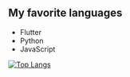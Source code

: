 

## My favorite languages
 - Flutter
 - Python
 - JavaScript

[![Top Langs](https://github-readme-stats.vercel.app/api/top-langs/?username=sbjeon08&theme=radical)](https://github.com/anuraghazra/github-readme-stats)

<!--
**sbjeon08/sbjeon08** is a ✨ _special_ ✨ repository because its `README.md` (this file) appears on your GitHub profile.

Here are some ideas to get you started:

- 🔭 I’m currently working on ...
- 🌱 I’m currently learning ...
- 👯 I’m looking to collaborate on ...
- 🤔 I’m looking for help with ...
- 💬 Ask me about ...
- 📫 How to reach me: ...
- 😄 Pronouns: ...
- ⚡ Fun fact: ...
-->
